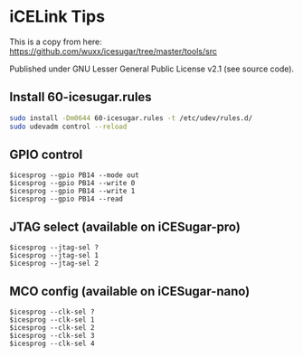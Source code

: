 # iCELink Tips

This is a copy from here: https://github.com/wuxx/icesugar/tree/master/tools/src

Published under GNU Lesser General Public License v2.1 (see source code).





## Install 60-icesugar.rules
```bash
sudo install -Dm0644 60-icesugar.rules -t /etc/udev/rules.d/
sudo udevadm control --reload
```

## GPIO control
```
$icesprog --gpio PB14 --mode out
$icesprog --gpio PB14 --write 0
$icesprog --gpio PB14 --write 1
$icesprog --gpio PB14 --read
```

## JTAG select (available on iCESugar-pro)
```
$icesprog --jtag-sel ?
$icesprog --jtag-sel 1
$icesprog --jtag-sel 2
```

## MCO config (available on iCESugar-nano)
```
$icesprog --clk-sel ?
$icesprog --clk-sel 1
$icesprog --clk-sel 2
$icesprog --clk-sel 3
$icesprog --clk-sel 4
```
